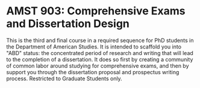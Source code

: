 # AMST 903: Comprehensive Exams and Dissertation Design

This is the third and final course in a required sequence for PhD students in the Department of American Studies. It is intended to scaffold you into "ABD" status: the concentrated period of research and writing that will lead to the completion of a dissertation. It does so first by creating a community of common labor around studying for comprehensive exams, and then by support you through the dissertation proposal and prospectus writing process. Restricted to Graduate Students only.